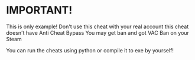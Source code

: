 # IMPORTANT!
This is only example! Don't use this cheat with your real account
this cheat doesn't have Anti Cheat Bypass
You may get ban and got VAC Ban on your Steam

You can run the cheats using python or compile it to exe by yourself!
